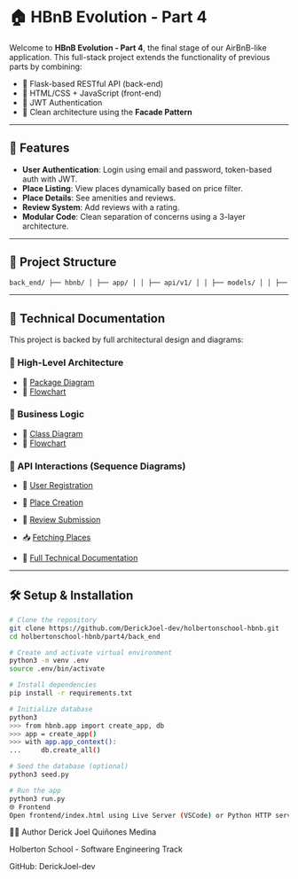# 🏠 HBnB Evolution - Part 4

Welcome to **HBnB Evolution - Part 4**, the final stage of our AirBnB-like application. This full-stack project extends the functionality of previous parts by combining:

- 🧠 Flask-based RESTful API (back-end)
- 🎨 HTML/CSS + JavaScript (front-end)
- 🔐 JWT Authentication
- 🧩 Clean architecture using the **Facade Pattern**

---

## 🚀 Features

- **User Authentication**: Login using email and password, token-based auth with JWT.
- **Place Listing**: View places dynamically based on price filter.
- **Place Details**: See amenities and reviews.
- **Review System**: Add reviews with a rating.
- **Modular Code**: Clean separation of concerns using a 3-layer architecture.

---
## 📁 Project Structure

``` bash 
back_end/ ├── hbnb/ │ ├── app/ │ │ ├── api/v1/ │ │ ├── models/ │ │ ├── services/ │ │ ├── init.py │ └── ... ├── seed.py ├── config.py ├── run.py └── instance/ frontend/ ├── login.html ├── index.html ├── place.html ├── styles.css └── scripts.js 
```
---

## 📄 Technical Documentation

This project is backed by full architectural design and diagrams:

### 🔹 High-Level Architecture
- 📌 [Package Diagram](https://github.com/DerickJoel-dev/holbertonschool-hbnb/blob/main/docs_and_architecture/high_level_diagram/high_lvl_package_diagram.mmd)
- 📌 [Flowchart](https://github.com/DerickJoel-dev/holbertonschool-hbnb/blob/main/docs_and_architecture/high_level_diagram/high_lvl_flowchart.mmd)

### 🔹 Business Logic
- 📌 [Class Diagram](https://github.com/DerickJoel-dev/holbertonschool-hbnb/blob/main/docs_and_architecture/business_logic_diagram/business_logic_class_diagram.mmd)
- 📌 [Flowchart](https://github.com/DerickJoel-dev/holbertonschool-hbnb/blob/main/docs_and_architecture/business_logic_diagram/business_logic_flowchart.mmd)

### 🔹 API Interactions (Sequence Diagrams)
- 👤 [User Registration](https://github.com/DerickJoel-dev/holbertonschool-hbnb/blob/main/docs_and_architecture/sequence_diagrams/user_registration_seq.mmd)
- 🏡 [Place Creation](https://github.com/DerickJoel-dev/holbertonschool-hbnb/blob/main/docs_and_architecture/sequence_diagrams/place_creation_seq.mmd)
- 📝 [Review Submission](https://github.com/DerickJoel-dev/holbertonschool-hbnb/blob/main/docs_and_architecture/sequence_diagrams/review_submission_seq.mmd)
- 📥 [Fetching Places](https://github.com/DerickJoel-dev/holbertonschool-hbnb/blob/main/docs_and_architecture/sequence_diagrams/fetch_places_seq.mmd)

- 📘 [Full Technical Documentation](https://github.com/DerickJoel-dev/holbertonschool-hbnb/blob/main/docs_and_architecture/technical_documentation.md)

---

## 🛠️ Setup & Installation

```bash
# Clone the repository
git clone https://github.com/DerickJoel-dev/holbertonschool-hbnb.git
cd holbertonschool-hbnb/part4/back_end

# Create and activate virtual environment
python3 -m venv .env
source .env/bin/activate

# Install dependencies
pip install -r requirements.txt

# Initialize database
python3
>>> from hbnb.app import create_app, db
>>> app = create_app()
>>> with app.app_context():
...     db.create_all()

# Seed the database (optional)
python3 seed.py

# Run the app
python3 run.py
🌐 Frontend
Open frontend/index.html using Live Server (VSCode) or Python HTTP server:
```
👨‍💻 Author
Derick Joel Quiñones Medina

Holberton School - Software Engineering Track

GitHub: DerickJoel-dev
